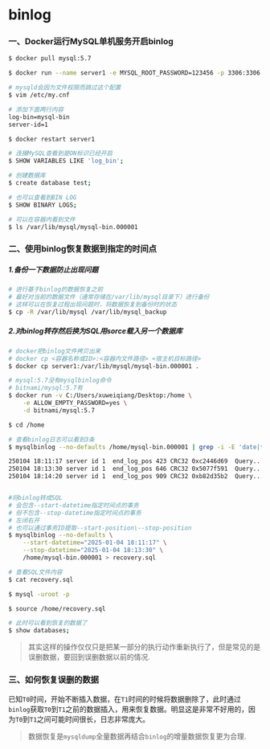 # binlog


### 一、Docker运行MySQL单机服务开启binlog


```bash
$ docker pull mysql:5.7

$ docker run --name server1 -e MYSQL_ROOT_PASSWORD=123456 -p 3306:3306 -d mysql:5.7

# mysqld会因为文件权限而跳过这个配置
$ vim /etc/my.cnf

# 添加下面两行内容
log-bin=mysql-bin
server-id=1

$ docker restart server1

# 连接MySQL查看到是ON标识已经开启
$ SHOW VARIABLES LIKE 'log_bin';

# 创建数据库
$ create database test;

# 也可以查看到BIN LOG
$ SHOW BINARY LOGS;

# 可以在容器内看到文件
$ ls /var/lib/mysql/mysql-bin.000001
```


### 二、使用binlog恢复数据到指定的时间点


##### 1.备份一下数据防止出现问题

```bash
# 进行基于binlog的数据恢复之前
# 最好对当前的数据文件（通常存储在/var/lib/mysql目录下）进行备份
# 这样可以在恢复过程出现问题时，将数据恢复到备份时的状态
$ cp -R /var/lib/mysql /var/lib/mysql_backup
```

##### 2.对binlog转存然后换为SQL用sorce载入另一个数据库

```bash
# docker把binlog文件拷贝出来
# docker cp <容器名称或ID>:<容器内文件路径> <宿主机目标路径>
$ docker cp server1:/var/lib/mysql/mysql-bin.000001 .

# mysql:5.7没有mysqlbinlog命令
# bitnami/mysql:5.7有
$ docker run -v C:/Users/xuweiqiang/Desktop:/home \
    -e ALLOW_EMPTY_PASSWORD=yes \
    -d bitnami/mysql:5.7

$ cd /home

# 查看binlog日志可以看到3条
$ mysqlbinlog --no-defaults /home/mysql-bin.000001 | grep -i -E 'date|time'

250104 18:11:17 server id 1  end_log_pos 423 CRC32 0xc2446d69  Query...
250104 18:13:30 server id 1  end_log_pos 646 CRC32 0x5077f591  Query...
250104 18:14:20 server id 1  end_log_pos 909 CRC32 0xb82d35b2  Query...


#将binlog转成SQL
# 会包含--start-datetime指定时间点的事务
# 但不包含--stop-datetime指定时间点的事务
# 左闭右开
# 也可以通过事务ID提取--start-position\--stop-position
$ mysqlbinlog --no-defaults \
    --start-datetime="2025-01-04 18:11:17" \
    --stop-datetime="2025-01-04 18:13:30" \
    /home/mysql-bin.000001 > recovery.sql

# 查看SQL文件内容
$ cat recovery.sql

$ mysql -uroot -p 

$ source /home/recovery.sql

# 此时可以看到恢复的数据了
$ show databases;
```

> 其实这样的操作仅仅只是把某一部分的执行动作重新执行了，但是常见的是误删数据，要回到误删数据以前的情况.

### 三、如何恢复误删的数据

已知`T0`时间，开始不断插入数据，在`T1`时间的时候将数据删除了，此时通过`binlog`获取`T0`到`T1`之前的数据插入，用来恢复数据。明显这是非常不好用的，因为`T0`到`T1`之间可能时间很长，日志非常庞大。

> 数据恢复是`mysqldump`全量数据再结合`binlog`的增量数据恢复更为合理.